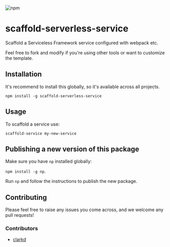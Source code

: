 ![npm](https://img.shields.io/npm/v/scaffold-serverless-service)

# scaffold-serverless-service

Scaffold a Serviceless Framework service configured with webpack etc.

Feel free to fork and modify if you're using other tools or want to customize the template.

## Installation
It's recommend to install this globally, so it's available across all projects.

`npm install -g scaffold-serverless-service`

## Usage

To scaffold a service use: 

`scaffold-service my-new-service`

## Publishing a new version of this package
Make sure you have `np` installed globally: 

`npm install -g np`.

Run `np` and follow the instructions to publish the new package.

## Contributing

Please feel free to raise any issues you come across, and we welcome any pull requests!

### Contributors

* [clarkd](https://github.com/clarkd)
